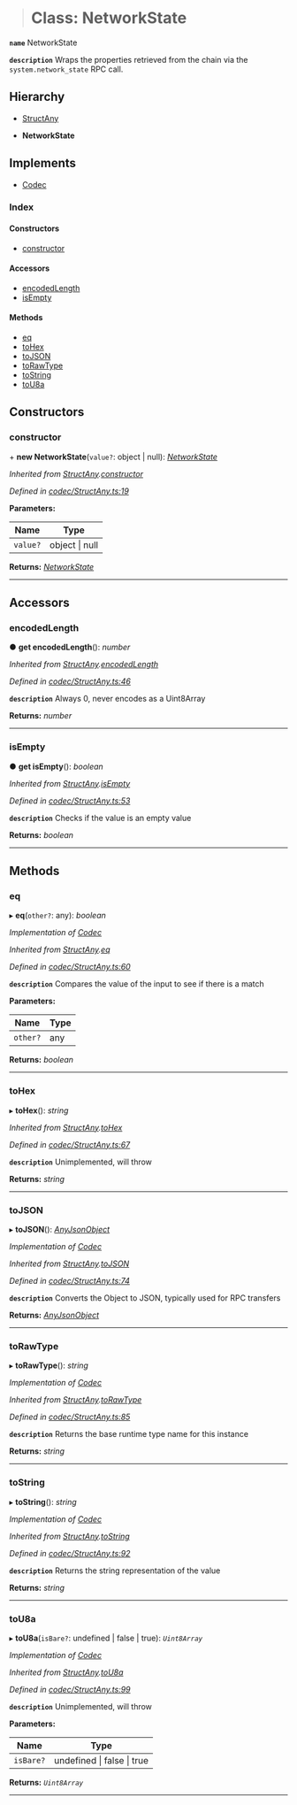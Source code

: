 > # Class: NetworkState

**`name`** NetworkState

**`description`** 
Wraps the properties retrieved from the chain via the `system.network_state` RPC call.

## Hierarchy

  * [StructAny](_codec_structany_.structany.md)

  * **NetworkState**

## Implements

* [Codec](../interfaces/_types_.codec.md)

### Index

#### Constructors

* [constructor](_rpc_networkstate_.networkstate.md#constructor)

#### Accessors

* [encodedLength](_rpc_networkstate_.networkstate.md#encodedlength)
* [isEmpty](_rpc_networkstate_.networkstate.md#isempty)

#### Methods

* [eq](_rpc_networkstate_.networkstate.md#eq)
* [toHex](_rpc_networkstate_.networkstate.md#tohex)
* [toJSON](_rpc_networkstate_.networkstate.md#tojson)
* [toRawType](_rpc_networkstate_.networkstate.md#torawtype)
* [toString](_rpc_networkstate_.networkstate.md#tostring)
* [toU8a](_rpc_networkstate_.networkstate.md#tou8a)

## Constructors

###  constructor

\+ **new NetworkState**(`value?`: object | null): *[NetworkState](_rpc_networkstate_.networkstate.md)*

*Inherited from [StructAny](_codec_structany_.structany.md).[constructor](_codec_structany_.structany.md#constructor)*

*Defined in [codec/StructAny.ts:19](https://github.com/polkadot-js/api/blob/8f89b9d/packages/types/src/codec/StructAny.ts#L19)*

**Parameters:**

Name | Type |
------ | ------ |
`value?` | object \| null |

**Returns:** *[NetworkState](_rpc_networkstate_.networkstate.md)*

___

## Accessors

###  encodedLength

● **get encodedLength**(): *number*

*Inherited from [StructAny](_codec_structany_.structany.md).[encodedLength](_codec_structany_.structany.md#encodedlength)*

*Defined in [codec/StructAny.ts:46](https://github.com/polkadot-js/api/blob/8f89b9d/packages/types/src/codec/StructAny.ts#L46)*

**`description`** Always 0, never encodes as a Uint8Array

**Returns:** *number*

___

###  isEmpty

● **get isEmpty**(): *boolean*

*Inherited from [StructAny](_codec_structany_.structany.md).[isEmpty](_codec_structany_.structany.md#isempty)*

*Defined in [codec/StructAny.ts:53](https://github.com/polkadot-js/api/blob/8f89b9d/packages/types/src/codec/StructAny.ts#L53)*

**`description`** Checks if the value is an empty value

**Returns:** *boolean*

___

## Methods

###  eq

▸ **eq**(`other?`: any): *boolean*

*Implementation of [Codec](../interfaces/_types_.codec.md)*

*Inherited from [StructAny](_codec_structany_.structany.md).[eq](_codec_structany_.structany.md#eq)*

*Defined in [codec/StructAny.ts:60](https://github.com/polkadot-js/api/blob/8f89b9d/packages/types/src/codec/StructAny.ts#L60)*

**`description`** Compares the value of the input to see if there is a match

**Parameters:**

Name | Type |
------ | ------ |
`other?` | any |

**Returns:** *boolean*

___

###  toHex

▸ **toHex**(): *string*

*Inherited from [StructAny](_codec_structany_.structany.md).[toHex](_codec_structany_.structany.md#tohex)*

*Defined in [codec/StructAny.ts:67](https://github.com/polkadot-js/api/blob/8f89b9d/packages/types/src/codec/StructAny.ts#L67)*

**`description`** Unimplemented, will throw

**Returns:** *string*

___

###  toJSON

▸ **toJSON**(): *[AnyJsonObject](../modules/_types_.md#anyjsonobject)*

*Implementation of [Codec](../interfaces/_types_.codec.md)*

*Inherited from [StructAny](_codec_structany_.structany.md).[toJSON](_codec_structany_.structany.md#tojson)*

*Defined in [codec/StructAny.ts:74](https://github.com/polkadot-js/api/blob/8f89b9d/packages/types/src/codec/StructAny.ts#L74)*

**`description`** Converts the Object to JSON, typically used for RPC transfers

**Returns:** *[AnyJsonObject](../modules/_types_.md#anyjsonobject)*

___

###  toRawType

▸ **toRawType**(): *string*

*Implementation of [Codec](../interfaces/_types_.codec.md)*

*Inherited from [StructAny](_codec_structany_.structany.md).[toRawType](_codec_structany_.structany.md#torawtype)*

*Defined in [codec/StructAny.ts:85](https://github.com/polkadot-js/api/blob/8f89b9d/packages/types/src/codec/StructAny.ts#L85)*

**`description`** Returns the base runtime type name for this instance

**Returns:** *string*

___

###  toString

▸ **toString**(): *string*

*Implementation of [Codec](../interfaces/_types_.codec.md)*

*Inherited from [StructAny](_codec_structany_.structany.md).[toString](_codec_structany_.structany.md#tostring)*

*Defined in [codec/StructAny.ts:92](https://github.com/polkadot-js/api/blob/8f89b9d/packages/types/src/codec/StructAny.ts#L92)*

**`description`** Returns the string representation of the value

**Returns:** *string*

___

###  toU8a

▸ **toU8a**(`isBare?`: undefined | false | true): *`Uint8Array`*

*Implementation of [Codec](../interfaces/_types_.codec.md)*

*Inherited from [StructAny](_codec_structany_.structany.md).[toU8a](_codec_structany_.structany.md#tou8a)*

*Defined in [codec/StructAny.ts:99](https://github.com/polkadot-js/api/blob/8f89b9d/packages/types/src/codec/StructAny.ts#L99)*

**`description`** Unimplemented, will throw

**Parameters:**

Name | Type |
------ | ------ |
`isBare?` | undefined \| false \| true |

**Returns:** *`Uint8Array`*

___